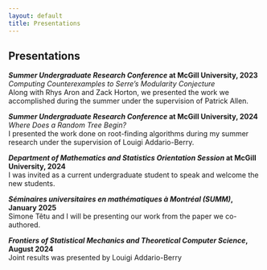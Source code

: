 ```yaml
---
layout: default
title: Presentations
---
```

## Presentations
***Summer Undergraduate Research Conference* at McGill University, 2023**  
*Computing Counterexamples to Serre’s Modularity Conjecture*  
Along with Rhys Aron and Zack Horton, we presented the work we accomplished during the summer under the supervision of Patrick Allen.

***Summer Undergraduate Research Conference* at McGill University, 2024**  
*Where Does a Random Tree Begin?*  
I presented the work done on root-finding algorithms during my summer research under the supervision of Louigi Addario-Berry.

***Department of Mathematics and Statistics Orientation Session* at McGill University, 2024**  
I was invited as a current undergraduate student to speak and welcome the new students.

***Séminaires universitaires en mathématiques à Montréal (SUMM)*, January 2025**  
Simone Têtu and I will be presenting our work from the paper we co-authored.

***Frontiers of Statistical Mechanics and Theoretical Computer Science*, August 2024**  
Joint results was presented by Louigi Addario-Berry
